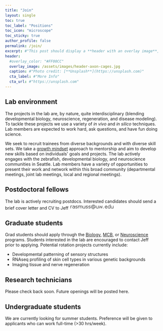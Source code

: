 ```yaml
---
title: "Join"
layout: single
toc: true
toc_label: "Positions"
toc_icon: "microscope"
toc_sticky: true
author_profile: false
permalink: /join/
excerpt: #"This post should display a **header with an overlay image**, if the theme supports it."
header:
  #overlay_color: "#FF00CC"
  overlay_image: /assets/images/header-axon-cages.jpg
  caption: #"Photo credit: [**Unsplash**](https://unsplash.com)"
  cta_label: #"More Info"
  cta_url: #"https://unsplash.com"
---
```

## Lab environment
The projects in the lab are, by nature, quite interdisciplinary (blending developmental biology, neuroscience, regeneration, and disease modeling). To tackle these projects we use a variety of *in vivo* and *in silico* techniques. Lab members are expected to work hard, ask questions, and have fun doing science.

We seek to recruit trainees from diverse backgrounds and with diverse skill sets. We take a [growth mindset](https://www.brainpickings.org/2014/01/29/carol-dweck-mindset/) approach to mentorship and aim to develop new skills based on individuals' goals and projects. The lab actively engages with the zebrafish, developmental biology, and neuroscience communities in Seattle. Lab members have a variety of opportunities to present their work and network within this broad community (departmental meetings, joint lab meetings, local and regional meetings). 

## Postdoctoral fellows
The lab is actively recruiting postdocs. Interested candidates should send a brief cover letter and CV to Jeff ![contact](/assets/images/contact.png)

## Graduate students
Grad students should apply through the [Biology](https://www.biology.washington.edu/programs/graduate), [MCB](http://mcb-seattle.edu/), or [Neuroscience](http://depts.washington.edu/neurogrd/) programs. Students interested in the lab are encouraged to contact Jeff prior to applying. Potential rotation projects currently include:
* Developmental patterning of sensory structures
* RNAseq profiling of skin cell types in various genetic backgrounds
* Imaging tissue and nerve regeneration 

## Research technicians
Please check back soon. Future openings will be posted here.

## Undergraduate students
We are currently looking for summer students. Preference will be given to applicants who can work full-time (>30 hrs/week). 
